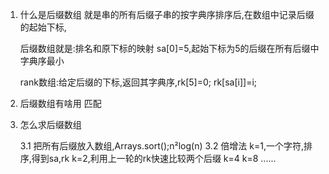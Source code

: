 1. 什么是后缀数组
    就是串的所有后缀子串的按字典序排序后,在数组中记录后缀的起始下标,
    
    后缀数组就是:排名和原下标的映射 sa[0]=5,起始下标为5的后缀在所有后缀中字典序最小
    
    rank数组:给定后缀的下标,返回其字典序,rk[5]=0; rk[sa[i]]=i;
    
2. 后缀数组有啥用
    匹配
    
3. 怎么求后缀数组

    3.1 把所有后缀放入数组,Arrays.sort();n²log(n)
    3.2 倍增法
        k=1,一个字符,排序,得到sa,rk
        k=2,利用上一轮的rk快速比较两个后缀
        k=4
        k=8
        ......